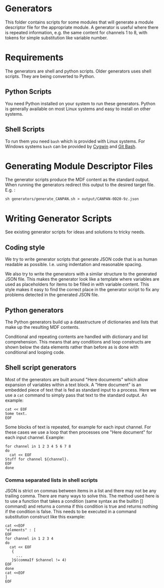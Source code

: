 
# Generators
This folder contains scripts for some modules that will generate a module descriptor file for the appropriate module.
A generator is useful where there is repeated information, e.g. the same content for channels 1 to 8, with tokens for simple substitution like variable number.

# Requirements
The generators are shell and python scripts.
Older generators uses shell scripts.
They are being converted to Python.

## Python Scripts
You need Python installed on your system to run these generators. 
Python is generally available on most Linux systems and easy to 
install on other systems.

## Shell Scripts
To run them you need ```bash``` which is provided with Linux systems.
For Windows systems ```bash``` can be provided by [Cygwin](https://www.cygwin.com) and [Git Bash](https://git-scm.com/).

# Generating Module Descriptor Files
The generator scripts produce the MDF content as the standard output.
When running the generators redirect this output to the desired target file.
E.g. :

```sh generators/generate_CANPAN.sh > output/CANPAN-0D20-9z.json```

# Writing Generator Scripts

See existing generator scripts for ideas and solutions to tricky needs.

## Coding style
We try to write generator scripts that generate JSON code that is as human readable as
possible.
I.e. using indentation and reasonable spacing.

We also try to write the generators with a similar structure to the generated
JSON file. 
This makes the generator look like a template where variables are used as placeholders
for items to be filled in with variable content.
This style makes it easy to find the correct place in the generator script to fix 
any problems detected in the generated JSON file.

## Python generators
The Python generators build up a datastructure of dictionaries and lists that
make up the resulting MDF contents. 

Conditional and repeating contents are handled with dictionary and list comprehension.
This means that any conditions and loop constructs are shown below the
data elements rather than before as is done with conditional and looping code.

## Shell script generators
Most of the generators are built around "Here documents" which allow expansion of
variables within a text block. 
A "Here document" is an embedded piece of text that is fed as standard input to
a process.
Here we use a ```cat``` command to simply pass that text to the standard output.
An example:
```
cat << EOF
Some text.
EOF
```
Some blocks of text is repeated, for example for each input channel.
For these cases we use a loop that then processes one "Here document" for each input channel.
Example:
```
for channel in 1 2 3 4 5 6 7 8
do
  cat << EOF
Stuff for channel ${channel}.
EOF
done
```

### Comma separated lists in shell scripts
JSON is strict on commas between items in a list and there may not be any trailing comma.
There are many ways to solve this. 
The method used here is to use a function that takes a condition (same syntax as
the builtin [] command) and returns a comma if this condition is true
and returns nothing if the condition is false. This needs to be executed in
a command substitution construct like this example:
```
cat <<EOF
"elements" : [
EOF
for channel in 1 2 3 4
do 
  cat << EOF
   { 
     ...
   }$(commaIf $channel != 4)
EOF
done
cat <<EOF
]
EOF
```
